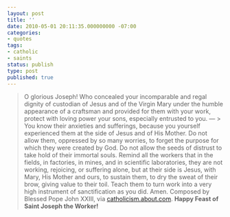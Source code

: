 ```yaml
---
layout: post
title: ''
date: 2010-05-01 20:11:35.000000000 -07:00
categories:
- quotes
tags:
- catholic
- saints
status: publish
type: post
published: true
---
```

> O glorious Joseph! Who concealed your incomparable and regal dignity of custodian of Jesus and of the Virgin Mary under the humble appearance of a craftsman and provided for them with your work, protect with loving power your sons, especially entrusted to you.
&mdash; >
> You know their anxieties and sufferings, because you yourself experienced them at the side of Jesus and of His Mother. Do not allow them, oppressed by so many worries, to forget the purpose for which they were created by God. Do not allow the seeds of distrust to take hold of their immortal souls. Remind all the workers that in the fields, in factories, in mines, and in scientific laboratories, they are not working, rejoicing, or suffering alone, but at their side is Jesus, with Mary, His Mother and ours, to sustain them, to dry the sweat of their brow, giving value to their toil. Teach them to turn work into a very high instrument of sanctification as you did. Amen.
		Composed by Blessed Pope John XXIII, via [catholicism.about.com](http://catholicism.about.com/od/prayers/qt/Prayer_Workers.htm). **Happy Feast of Saint Joseph the Worker!**
